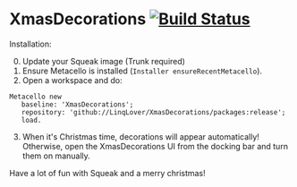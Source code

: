 # XmasDecorations [![Build Status](https://travis-ci.com/LinqLover/XmasDecorations.svg?branch=master)](https://travis-ci.com/LinqLover/XmasDecorations)

Installation:

0. Update your Squeak image (Trunk required)
1. Ensure Metacello is installed (`Installer ensureRecentMetacello`).
2. Open a workspace and do:
 ```smalltalk
Metacello new
	baseline: 'XmasDecorations';
	repository: 'github://LinqLover/XmasDecorations/packages:release';
	load.
 ```
3. When it's Christmas time, decorations will appear automatically! Otherwise, open the XmasDecorations UI from the docking bar and turn them on manually.

Have a lot of fun with Squeak and a merry christmas!
